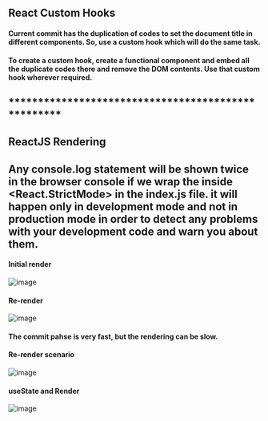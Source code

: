 ## React Custom Hooks

#### Current commit has the duplication of codes to set the document title in different components. So, use a custom hook which will do the same task.
#### To create a custom hook, create a functional component and embed all the duplicate codes there and remove the DOM contents. Use that custom hook wherever required.

## ***************************************************

## ReactJS Rendering

## Any console.log statement will be shown twice in the browser console if we wrap the <App/> inside <React.StrictMode> in the index.js file. it will happen only in development mode and not in production mode in order to detect any problems with your development code and warn you about them.

#### Initial render
![image](https://user-images.githubusercontent.com/41186067/174240656-67cc0a65-2b23-4a82-b6c5-b3c0c3ff1f1e.png)

#### Re-render
![image](https://user-images.githubusercontent.com/41186067/174240752-14bea255-279d-4311-bdb7-8efa22f9ebb3.png)

#### The commit pahse is very fast, but the rendering can be slow.

#### Re-render scenario
![image](https://user-images.githubusercontent.com/41186067/174241095-eaec8e99-55ee-44a6-8663-96c7ba2193be.png)

#### useState and Render
![image](https://user-images.githubusercontent.com/41186067/174248785-3fbb8168-7aac-4ef2-a7d1-069a968533f1.png)
